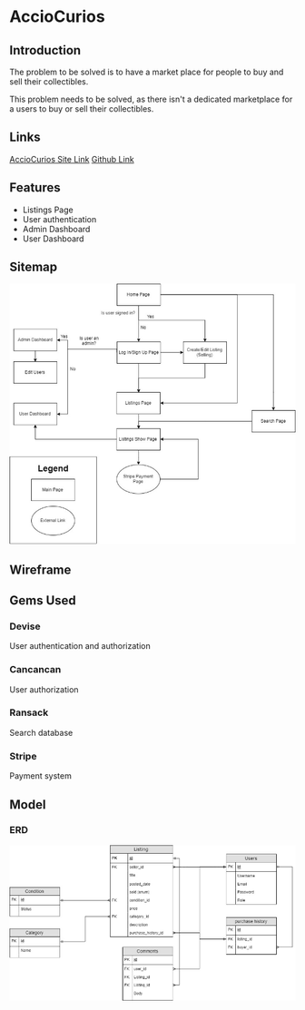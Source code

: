 # AccioCurios

## Introduction
The problem to be solved is to have a market place for people to buy and sell their collectibles.

This problem needs to be solved, as there isn't a dedicated marketplace for a users to buy or sell their collectibles. 

## Links

[AccioCurios Site Link](https://secret-sea-86315.herokuapp.com/)
[Github Link](https://github.com/MomentaiChris26/AccioCurios)
 


## Features
* Listings Page
* User authentication
* Admin Dashboard
* User Dashboard

## Sitemap
![AccioCurios Sitemap](./resources/sitemap.jpg)

## Wireframe

## Gems Used

### Devise
User authentication and authorization

### Cancancan
User authorization

### Ransack
Search database

### Stripe
Payment system

## Model 

### ERD
![AccioCurios ERD](./resources/erd.jpg)